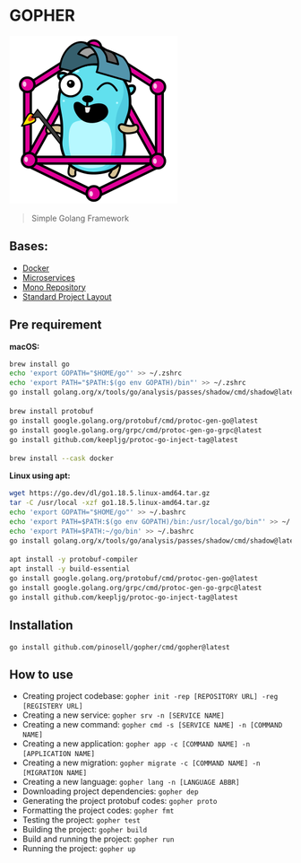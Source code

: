 # GOPHER
![GOPHER](assets/avatar.svg)
> Simple Golang Framework

## Bases:
* [Docker](https://www.docker.com)
* [Microservices](https://microservices.io)
* [Mono Repository](https://en.wikipedia.org/wiki/Monorepo)
* [Standard Project Layout](https://github.com/golang-standards/project-layout)

## Pre requirement
**macOS:**
```sh
brew install go
echo 'export GOPATH="$HOME/go"' >> ~/.zshrc
echo 'export PATH="$PATH:$(go env GOPATH)/bin"' >> ~/.zshrc
go install golang.org/x/tools/go/analysis/passes/shadow/cmd/shadow@latest

brew install protobuf
go install google.golang.org/protobuf/cmd/protoc-gen-go@latest
go install google.golang.org/grpc/cmd/protoc-gen-go-grpc@latest
go install github.com/keepljg/protoc-go-inject-tag@latest

brew install --cask docker
```

**Linux using apt:**
```sh
wget https://go.dev/dl/go1.18.5.linux-amd64.tar.gz
tar -C /usr/local -xzf go1.18.5.linux-amd64.tar.gz
echo 'export GOPATH="$HOME/go"' >> ~/.bashrc
echo 'export PATH=$PATH:$(go env GOPATH)/bin:/usr/local/go/bin"' >> ~/.bashrc
echo 'export PATH=$PATH:~/go/bin' >> ~/.bashrc
go install golang.org/x/tools/go/analysis/passes/shadow/cmd/shadow@latest

apt install -y protobuf-compiler
apt install -y build-essential
go install google.golang.org/protobuf/cmd/protoc-gen-go@latest
go install google.golang.org/grpc/cmd/protoc-gen-go-grpc@latest
go install github.com/keepljg/protoc-go-inject-tag@latest
```

## Installation
```shell
go install github.com/pinosell/gopher/cmd/gopher@latest
```

## How to use
* Creating project codebase: `gopher init -rep [REPOSITORY URL] -reg [REGISTERY URL]`
* Creating a new service: `gopher srv -n [SERVICE NAME]`
* Creating a new command: `gopher cmd -s [SERVICE NAME] -n [COMMAND NAME]`
* Creating a new application: `gopher app -c [COMMAND NAME] -n [APPLICATION NAME]`
* Creating a new migration: `gopher migrate -c [COMMAND NAME] -n [MIGRATION NAME]`
* Creating a new language: `gopher lang -n [LANGUAGE ABBR]`
* Downloading project dependencies: `gopher dep`
* Generating the project protobuf codes: `gopher proto`
* Formatting the project codes: `gopher fmt`
* Testing the project: `gopher test`
* Building the project: `gopher build`
* Build and running the project: `gopher run`
* Running the project: `gopher up`